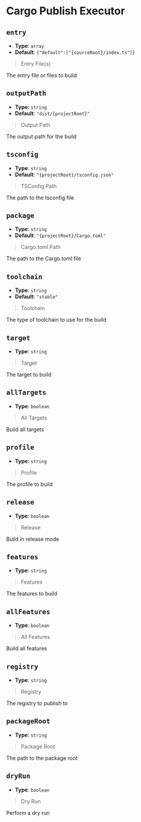 
<!-- Generated by @storm-software/untyped -->
<!-- Do not edit this file directly -->

# Cargo Publish Executor

## `entry`
- **Type**: `array`
- **Default**: `{"default":["{sourceRoot}/index.ts"]}`

> Entry File(s)


The entry file or files to build


## `outputPath`
- **Type**: `string`
- **Default**: `"dist/{projectRoot}"`

> Output Path


The output path for the build


## `tsconfig`
- **Type**: `string`
- **Default**: `"{projectRoot}/tsconfig.json"`

> TSConfig Path


The path to the tsconfig file


## `package`
- **Type**: `string`
- **Default**: `"{projectRoot}/Cargo.toml"`

> Cargo.toml Path


The path to the Cargo.toml file


## `toolchain`
- **Type**: `string`
- **Default**: `"stable"`

> Toolchain


The type of toolchain to use for the build


## `target`
- **Type**: `string`

> Target


The target to build


## `allTargets`
- **Type**: `boolean`

> All Targets


Build all targets


## `profile`
- **Type**: `string`

> Profile


The profile to build


## `release`
- **Type**: `boolean`

> Release


Build in release mode


## `features`
- **Type**: `string`

> Features


The features to build


## `allFeatures`
- **Type**: `boolean`

> All Features


Build all features


## `registry`
- **Type**: `string`

> Registry


The registry to publish to


## `packageRoot`
- **Type**: `string`

> Package Root


The path to the package root


## `dryRun`
- **Type**: `boolean`

> Dry Run


Perform a dry run


